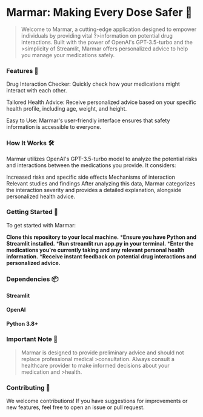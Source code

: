 # Marmar: Making Every Dose Safer 🌟

>Welcome to Marmar, a cutting-edge application designed to empower individuals by providing vital ?>information on potential drug interactions. Built with the power of OpenAI's GPT-3.5-turbo and the >simplicity of Streamlit, Marmar offers personalized advice to help you manage your medications safely.

### Features 🚀

Drug Interaction Checker: Quickly check how your medications might interact with each other.

Tailored Health Advice: Receive personalized advice based on your specific health profile, including age, weight, and height.

Easy to Use: Marmar's user-friendly interface ensures that safety information is accessible to everyone.

### How It Works 🛠️

Marmar utilizes OpenAI's GPT-3.5-turbo model to analyze the potential risks and interactions between the medications you provide. It considers:

Increased risks and specific side effects
Mechanisms of interaction
Relevant studies and findings
After analyzing this data, Marmar categorizes the interaction severity and provides a detailed explanation, alongside personalized health advice.

### Getting Started 🌱
To get started with Marmar:

**Clone this repository to your local machine.**
***Ensure you have Python and Streamlit installed.**
***Run streamlit run app.py in your terminal.**
***Enter the medications you're currently taking and any relevant personal health information.**
***Receive instant feedback on potential drug interactions and personalized advice.**

### Dependencies 📦

#### Streamlit
#### OpenAI
#### Python 3.8+


### Important Note 📝

>Marmar is designed to provide preliminary advice and should not replace professional medical >consultation. Always consult a healthcare provider to make informed decisions about your medication and >health.

### Contributing 🤝

We welcome contributions! If you have suggestions for improvements or new features, feel free to open an issue or pull request.